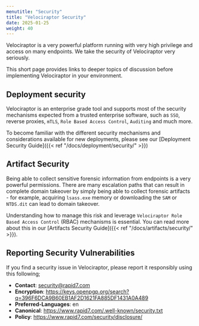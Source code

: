 ```yaml
---
menutitle: "Security"
title: "Velociraptor Security"
date: 2025-01-25
weight: 40
---
```


Velociraptor is a very powerful platform running with very high
privilege and access on many endpoints. We take the security of
Velociraptor very seriously.

This short page provides links to deeper topics of discussion before
implementing Velociraptor in your environment.

## Deployment security

Velociraptor is an enterprise grade tool and supports most of the
security mechanisms expected from a trusted enterprise software, such
as `SSO`, reverse proxies, `mTLS`, `Role Based Access Control`,
`Auditing` and much more.

To become familiar with the different security mechanisms and
considerations available for new deployments, please see our
[Deployment Security Guide]({{< ref "/docs/deployment/security/" >}})

## Artifact Security

Being able to collect sensitive forensic information from endpoints is
a very powerful permissions. There are many escalation paths that can
result in complete domain takeover by simply being able to collect
forensic artifacts - for example, acquiring `lsass.exe` memory or
downloading the `SAM` or `NTDS.dit` can lead to domain takeover.

Understanding how to manage this risk and leverage `Velociraptor Role
Based Access Control` (RBAC) mechanisms is essential. You can read
more about this in our [Artifacts Security Guide]({{< ref
"/docs/artifacts/security/" >}}).


## Reporting Security Vulnerabilities

If you find a security issue in Velociraptor, please report it
responsibly using this following;

* **Contact**: security@rapid7.com
* **Encryption**: https://keys.openpgp.org/search?q=396F6DCA9B60EB1AF2D1621FA885DF1431A0A489
* **Preferred-Languages**: en
* **Canonical**: https://www.rapid7.com/.well-known/security.txt
* **Policy**: https://www.rapid7.com/security/disclosure/
